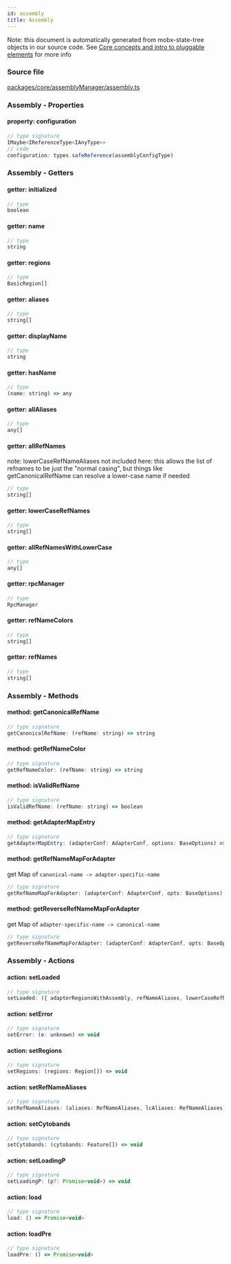 ```yaml
---
id: assembly
title: Assembly
---
```


Note: this document is automatically generated from mobx-state-tree objects in
our source code. See
[Core concepts and intro to pluggable elements](/docs/developer_guide/) for more
info

### Source file

[packages/core/assemblyManager/assembly.ts](https://github.com/GMOD/jbrowse-components/blob/main/packages/core/assemblyManager/assembly.ts)

### Assembly - Properties

#### property: configuration

```js
// type signature
IMaybe<IReferenceType<IAnyType>>
// code
configuration: types.safeReference(assemblyConfigType)
```

### Assembly - Getters

#### getter: initialized

```js
// type
boolean
```

#### getter: name

```js
// type
string
```

#### getter: regions

```js
// type
BasicRegion[]
```

#### getter: aliases

```js
// type
string[]
```

#### getter: displayName

```js
// type
string
```

#### getter: hasName

```js
// type
(name: string) => any
```

#### getter: allAliases

```js
// type
any[]
```

#### getter: allRefNames

note: lowerCaseRefNameAliases not included here: this allows the list of
refnames to be just the "normal casing", but things like getCanonicalRefName can
resolve a lower-case name if needed

```js
// type
string[]
```

#### getter: lowerCaseRefNames

```js
// type
string[]
```

#### getter: allRefNamesWithLowerCase

```js
// type
any[]
```

#### getter: rpcManager

```js
// type
RpcManager
```

#### getter: refNameColors

```js
// type
string[]
```

#### getter: refNames

```js
// type
string[]
```

### Assembly - Methods

#### method: getCanonicalRefName

```js
// type signature
getCanonicalRefName: (refName: string) => string
```

#### method: getRefNameColor

```js
// type signature
getRefNameColor: (refName: string) => string
```

#### method: isValidRefName

```js
// type signature
isValidRefName: (refName: string) => boolean
```

#### method: getAdapterMapEntry

```js
// type signature
getAdapterMapEntry: (adapterConf: AdapterConf, options: BaseOptions) => Promise<RefNameMap>
```

#### method: getRefNameMapForAdapter

get Map of `canonical-name -> adapter-specific-name`

```js
// type signature
getRefNameMapForAdapter: (adapterConf: AdapterConf, opts: BaseOptions) => Promise<any>
```

#### method: getReverseRefNameMapForAdapter

get Map of `adapter-specific-name -> canonical-name`

```js
// type signature
getReverseRefNameMapForAdapter: (adapterConf: AdapterConf, opts: BaseOptions) => Promise<any>
```

### Assembly - Actions

#### action: setLoaded

```js
// type signature
setLoaded: ({ adapterRegionsWithAssembly, refNameAliases, lowerCaseRefNameAliases, cytobands, }: Loading) => void
```

#### action: setError

```js
// type signature
setError: (e: unknown) => void
```

#### action: setRegions

```js
// type signature
setRegions: (regions: Region[]) => void
```

#### action: setRefNameAliases

```js
// type signature
setRefNameAliases: (aliases: RefNameAliases, lcAliases: RefNameAliases) => void
```

#### action: setCytobands

```js
// type signature
setCytobands: (cytobands: Feature[]) => void
```

#### action: setLoadingP

```js
// type signature
setLoadingP: (p?: Promise<void>) => void
```

#### action: load

```js
// type signature
load: () => Promise<void>
```

#### action: loadPre

```js
// type signature
loadPre: () => Promise<void>
```
